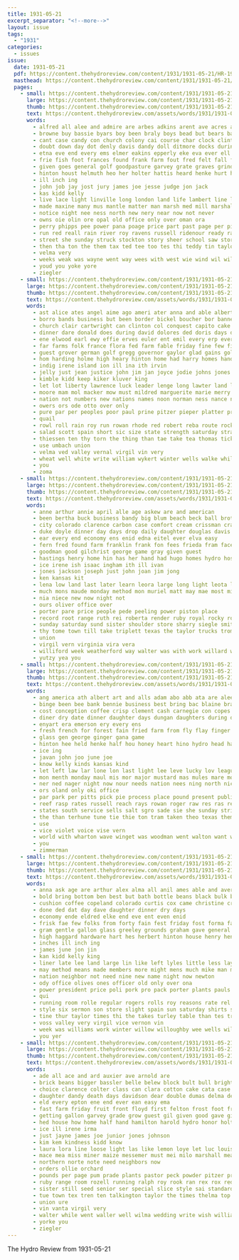 ```yaml
---
title: 1931-05-21
excerpt_separator: "<!--more-->"
layout: issue
tags:
  - "1931"
categories:
  - issues
issue:
  date: 1931-05-21
  pdf: https://content.thehydroreview.com/content/1931/1931-05-21/HR-1931-05-21.pdf
  masthead: https://content.thehydroreview.com/content/1931/1931-05-21/masthead/HR-1931-05-21.jpg
  pages:
    - small: https://content.thehydroreview.com/content/1931/1931-05-21/small/HR-1931-05-21-01.jpg
      large: https://content.thehydroreview.com/content/1931/1931-05-21/large/HR-1931-05-21-01.jpg
      thumb: https://content.thehydroreview.com/content/1931/1931-05-21/thumbnails/HR-1931-05-21-01.jpg
      text: https://content.thehydroreview.com/assets/words/1931/1931-05-21/HR-1931-05-21-01.txt
      words:
        - alfred all alee and admire are arbes adkins arent ave acres ally asta aber
        - browne buy bassie byars boy been braly boys bead but bears bassler baal bae brothers beulah branco bones breed bill byler bernice bry bandy barber ber blew bailiff bank bryson beach ball back bala boucher bessie bee business band ben
        - cant case candy con church colony cai course char clock clinton class can city come comp child crow cox cecil chock cross carnegie chater cole cock court cramp carney chittenden corn chamber
        - doubt down day dot denly davis dandy doll ditmore docks during davidson dolly dye days date dunithan double death daughter dick dan dairy dust done dumas
        - etna eve end every ems elmer eakins epperly eke eva ever ell
        - frie fish foot frances found frank farm fout fred felt fall from foreman farmer felton fisher fort fell fing fears fund folsom friends first for
        - given goes general golf goodpasture garvey grate graves grinder gun gave good game grade
        - hinton houst helmuth heo her holter hattis heard henke hurt hour hart house him harriett had hand hydro hes hard high has hail harmon half hen home hambrick hafer hold hatfield halls hardware
        - ill inch ing
        - john job jay jost jury james joe jesse judge jon jack
        - kas kidd kelly
        - live lace light linville long london land life lambert line lum last league look like leedy leon lea large lone lomas little
        - made maxine many mus mantle matter man marsh med mill marshall meed morin money merle maule miller men morgan market mand mons mis min mos more monday mak members march main mol murry may mcanally mesh moore
        - notice night nee ness north new nery near now not never
        - owns oie olin ore opal old office only over oman ora
        - perry phipps pee power pana poage price part past page per pitzer palace people pretty pass phe prise
        - run red reall rain river roy ravens russell ridenour ready race rozell rogers ray
        - street she sunday struck stockton story sheer school saw storm second summerfield stick sumer store sher savi seats soon such stand saturday straight style siefert sherman schools smith said search slagell sinning stange son staples sang simpson south salat seven standard senior sack staff
        - then tha ton the them tax ted tee too tes thi teddy tin taylor than taken toy tate team thering tell town
        - velma very
        - weeks weak was wayne went way wees with west wie wind wil will work wake waller winsor wal week won whit while wells well wider weatherford wen
        - youd you yoke yore
        - ziegler
    - small: https://content.thehydroreview.com/content/1931/1931-05-21/small/HR-1931-05-21-02.jpg
      large: https://content.thehydroreview.com/content/1931/1931-05-21/large/HR-1931-05-21-02.jpg
      thumb: https://content.thehydroreview.com/content/1931/1931-05-21/thumbnails/HR-1931-05-21-02.jpg
      text: https://content.thehydroreview.com/assets/words/1931/1931-05-21/HR-1931-05-21-02.txt
      words:
        - ast alice ates angel aime ago ameri ater anna and able albert ask ard aro aid alfred aban american ale ach all allen are
        - borro bands business but been border bickel boucher bor banner board big buy bell bland blood bring better busi bill baby born brand book bryan best bah barber burkhalter belle
        - church clair cartwright can clinton col conquest capito cake city cox christian commer cream coats car cal call curtis caller cheer came common custer cares comes course close come
        - dinner dare donald does during david dolores ded doris days day dick demand ding dewey dalke
        - ene elwood earl ewy effie erves euler ent emil every erp ever eppes epperly england
        - far farms folk france flora fed farm fable friday fine few finger faith fred farmer from friends for foree fry forward friend fee fresh funck frank fellow frost french fancy
        - guest grover german golf gregg governor gaylor glad gains golden gros gordon gun good ginger grace glass glow george
        - hom harding holme high heary hinton home had harry homes hand henry hydro health henke her hope hed heidebrecht handy harris heard husband has harder him honorable herndon
        - indig irene island ion ill ina ith irvin
        - jelly just jean justice john jim jan joyce jodie johns jones jay jentz
        - kimble kidd keep kiker kluver king
        - let lot liberty lawrence luck leader lenge long lawter land look louis law las lasley lucky laws lent lynch legal last lins learn len large list lloyd lewis lucile les lee
        - moore mam mol macker mow must mildred marguerite marie merry mulder matter million mound mapel mor mond miller minus most monday made many much mis means mckee may man main miss mar more marion
        - nation not numbers new nations names noon norman ness nance nicely nice now night near nims notice niece
        - owers ors ode otto over only
        - pure par per peoples poor paul prine pitzer pieper platter price present pitter pounds prince pound pass pay pot peden pretty pose pleasure pastor
        - quail
        - rowl roll rain roy run rowan rhode red robert reba route rocks ringer rowland ralph rice round
        - salad scott spain short sic size state strength saturday straight states smith sun say stacks still style stance see small shadow sul sue session suits such sines sermons service school ser sien sermon siege sugar store sturgill shutler sunday sunda sand south she stockton slow simm siek sot sutton strong son sister
        - thiessen ten thy torn the thing than tae take tea thomas tickel taylor toe tie them tax tomas townsend thelma triplett
        - use umbach union
        - velma ved valley vernal virgil vin very
        - wheat well white write william wykert winter wells walke while wife way wales walker wool welcome went week with why weatherford williford won wit will was
        - you
        - zoma
    - small: https://content.thehydroreview.com/content/1931/1931-05-21/small/HR-1931-05-21-03.jpg
      large: https://content.thehydroreview.com/content/1931/1931-05-21/large/HR-1931-05-21-03.jpg
      thumb: https://content.thehydroreview.com/content/1931/1931-05-21/thumbnails/HR-1931-05-21-03.jpg
      text: https://content.thehydroreview.com/assets/words/1931/1931-05-21/HR-1931-05-21-03.txt
      words:
        - anne arthur annie april alle age askew are and american
        - been bertha buck business bandy big blum beach beck ball brother bessie buyer bora
        - city colorado clarence carbon case comfort cream crissman crail cost con car came clark cordell cling church cedar call colony curnutt company colon
        - duke doyle dinner day days drop daily daughter douglas davis
        - ear every end economy ens enid edna eitel ever elva easy
        - fern fred found farm franklin frank fon fees frieda fram face fay for friday friends fine fry fam ford
        - goodman good gilchrist george game gray given guest
        - hastings henry home hin has her hand had hugo homes hydro host holiday hinton
        - ice irene ish isaac ingham ith ill ivan
        - jones jackson joseph just john joan jim jong
        - ken kansas kit
        - lena low land last later learn leora large long light leota lela lin loss lay leaders
        - much mons maude monday method mon muriel matt may mae most missouri macklin mathis mary mildred miles marriage many miss main men
        - nia niece new now night not
        - ours oliver office over
        - porter pare price people pede peeling power piston place
        - record root range ruth rei roberta render ruby royal rocky rolison rhoads rick reason ray
        - sunday saturday sund sister shoulder store sharry siegle smith six school seger sad she such sudan sins sang service sims star stroll save summer sons show spies sun style scott son standard
        - thy tome town till take triplett texas the taylor trucks trom tobe
        - union
        - virgil vern virginia vira vera
        - williford week weatherford way walter was with work willard warm willingham why weather webb west wise will wilson went
        - yutzy yea you
    - small: https://content.thehydroreview.com/content/1931/1931-05-21/small/HR-1931-05-21-04.jpg
      large: https://content.thehydroreview.com/content/1931/1931-05-21/large/HR-1931-05-21-04.jpg
      thumb: https://content.thehydroreview.com/content/1931/1931-05-21/thumbnails/HR-1931-05-21-04.jpg
      text: https://content.thehydroreview.com/assets/words/1931/1931-05-21/HR-1931-05-21-04.txt
      words:
        - ang america ath albert art and alls adam abo abb ata are alee abbot apple all abbo ani aim adams
        - binge been bee bank bennie business best bring bac blaine bradley bas bonnie bacon beckham bute bessie bryan bureau back
        - cost conception coffee crisp clement cash carnegie con copes cal cry cael cam certain chamber cast call courts caddo childre clinton coe cecil came chambers
        - diner dry date dinner daughter days dungan daughters during detter day
        - enyart era emerson ery every ens
        - fresh french for forest fain fried farm from fly flay finger first friday fer
        - glass gen george ginger gana game
        - hinton hee held henke half hou honey heart hino hydro head has her harsh how home howe hara had
        - ice ing
        - javan john joo june joe
        - know kelly kinds kansas kind
        - let left law lar lone lon last light lee leve lucky lov league
        - mon menth monday maul mis mor major mustard mas mules mare more man mildred means mai marie million made mcalester market mary may
        - ner ned nager night now nour needs nation nees ning north nice not
        - ors oland only oki office
        - par park per pitts pick pie process place pound present public phat pene part pada power pete
        - reef rasp rates russell reach rays rowan roger raw res ras real ray
        - states south service sells salt sgro sade sie she sunday strike sis sale sayres sutton sal say scott sick sider see suter sunshine send sudan sha sun
        - the than terhune tune tie thie ton tram taken theo texas them try teen touch
        - use
        - vice violet voice vise vern
        - world with wharton wave winget was woodman went walton want way wie week wife will west winter wilbur wells
        - you
        - zimmerman
    - small: https://content.thehydroreview.com/content/1931/1931-05-21/small/HR-1931-05-21-05.jpg
      large: https://content.thehydroreview.com/content/1931/1931-05-21/large/HR-1931-05-21-05.jpg
      thumb: https://content.thehydroreview.com/content/1931/1931-05-21/thumbnails/HR-1931-05-21-05.jpg
      text: https://content.thehydroreview.com/assets/words/1931/1931-05-21/HR-1931-05-21-05.txt
      words:
        - anna ask age are arthur alex alma all anil ames able and aver ave acres alton ann aid
        - bold bring bottom ben best but bath bottle beans black bulk bessie baby body buy blue bot berry ball boschert buck bill bell been better bert back
        - cushion coffee copeland colorado curtis cox came christine crissman covington cine counter crow carl can clement con cali cinderella city call current custer citizen car company
        - done ded dat day dave daughter dinner dry days
        - economy ende eldred elke end eve ent even enid
        - frisk fae few folks from forty fain fest friday fost forma farm first fox frank fall fast for
        - gram gentle gallon glass greeley grounds graham gave general gener goes
        - high haggard hardware hart hes herbert hinton house henry hen heath hydro him hire hada home hour her harm had husted held
        - inches ill inch ing
        - james june jon jin
        - kan kidd kelly king
        - liner late lee land large lin like left lyles little less lay lung low loss locks long las light lard lor letter leaders last
        - may method means made members more might mens much mike man monday mae marion mcpherson men miles maude mangum
        - nation neighbor not need nine new name night now newton
        - ody office olives ones officer old only over ona
        - power president price poli pork pro pack porter plants pauls per pulse pay pounds pure plant plas patsy
        - qui
        - running room rolle regular rogers rolls roy reasons rate rel raymond ruch ras roller
        - style six sermon son store slight spain sun saturday shirts seed shed sor silks steel she sylvester sharry sister still sand service stroke sell sheets shock shell simple states short stant sam sunday senator school such small special soon
        - tine thur taylor times thi the takes turley table than tes try
        - voss valley very virgil vice vernon vin
        - week was williams work winter willow willoughby wee wells will weeks want weldon wear washer went with wyatt wire wilbur west while
        - you yer
    - small: https://content.thehydroreview.com/content/1931/1931-05-21/small/HR-1931-05-21-06.jpg
      large: https://content.thehydroreview.com/content/1931/1931-05-21/large/HR-1931-05-21-06.jpg
      thumb: https://content.thehydroreview.com/content/1931/1931-05-21/thumbnails/HR-1931-05-21-06.jpg
      text: https://content.thehydroreview.com/assets/words/1931/1931-05-21/HR-1931-05-21-06.txt
      words:
        - ade all ace and ard auxier ave arnold are
        - brick beans bigger bassler belle belew block bult bull bright bandy best both bouche bring bale bell bricks box bars brothers browne bank bath
        - choice clarence colter class can clara cotton cake cata case carlyle cruse cope cash chet cream clock crystal check call cane
        - daughter dandy death days davidson dear double dumas delma denham dies davis dennis dozier dale day dark
        - eld every epton ene end ever ean easy ema
        - fast farm friday fruit front floyd first felton frost foot friends fancher for from folks
        - getting gallon garvey grade grow guest gil given good gave givens going ground green
        - hed house how home half hand hamilton harold hydro honor holter herman hatfield hardware
        - ice ill irene irma
        - just jayne james joe junior jones johnson
        - kim kem kindness kidd know
        - laura lora line loose light las like lemon loye let luc louis laundry
        - mace mea miss miner maize messemer must mei milo marshall meal mill may moulds milk mary
        - northern norte note need neighbors now
        - orders ollie orchard
        - pounds per page pum prade plants pastor peck powder pitzer price porch pint
        - ruby range room rozell running ralph roy rook ran rex rox red
        - sister still seed senior ser special slice style sai standard sugar school sunshine sunrise sloppy smith stove see swim stover sale solo store son service stockton saturday small soap
        - tue town tex tren ten talkington taylor the times thelma top too tee tes them take
        - union ure
        - vin vanta virgil very
        - walter while went waller well wilma wedding write wish williams will word wells way wallace woodward with water watch work week west
        - yorke you
        - ziegler
---
```


The Hydro Review from 1931-05-21

<!--more-->

